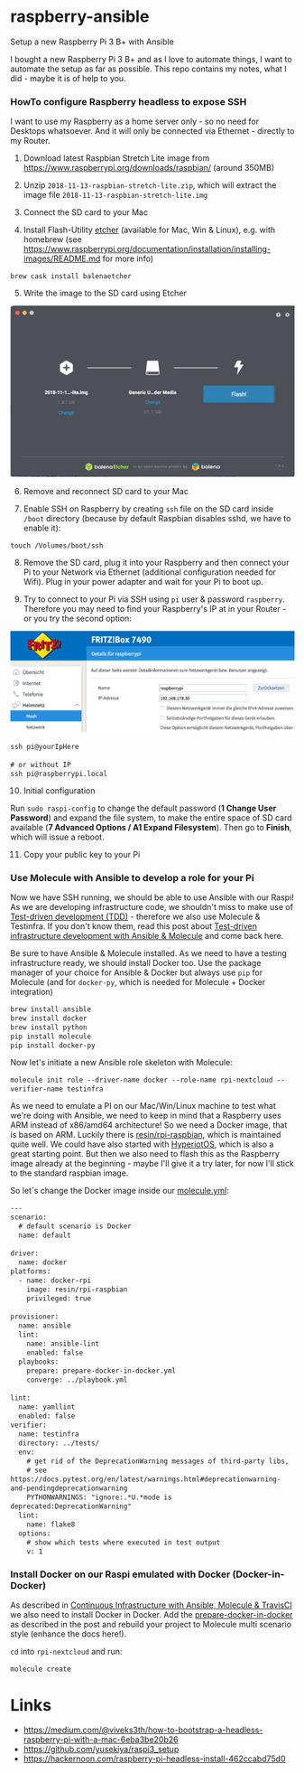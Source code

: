 # raspberry-ansible
Setup a new Raspberry Pi 3 B+ with Ansible

I bought a new Raspberry Pi 3 B+ and as I love to automate things, I want to automate the setup as far as possible. This repo contains my notes, what I did - maybe it is of help to you.


### HowTo configure Raspberry headless to expose SSH

I want to use my Raspberry as a home server only - so no need for Desktops whatsoever. And it will only be connected via Ethernet - directly to my Router.

1. Download latest Raspbian Stretch Lite image from https://www.raspberrypi.org/downloads/raspbian/ (around 350MB) 

2. Unzip `2018-11-13-raspbian-stretch-lite.zip`, which will extract the image file `2018-11-13-raspbian-stretch-lite.img`

3. Connect the SD card to your Mac

4. Install Flash-Utility [etcher](https://www.balena.io/etcher/) (available for Mac, Win & Linux), e.g. with homebrew (see https://www.raspberrypi.org/documentation/installation/installing-images/README.md for more info)

```
brew cask install balenaetcher
```

5. Write the image to the SD card using Etcher

![flash-sd-with-etcher](screenshots/flash-sd-with-etcher.png)

6. Remove and reconnect SD card to your Mac

7. Enable SSH on Raspberry by creating `ssh` file on the SD card inside `/boot` directory (because by default Raspbian disables sshd, we have to enable it):

```
touch /Volumes/boot/ssh
```

8. Remove the SD card, plug it into your Raspberry and then connect your Pi to your Network via Ethernet (additional configuration needed for Wifi). Plug in your power adapter and wait for your Pi to boot up.

9. Try to connect to your Pi via SSH using `pi` user & password `raspberry`. Therefore you may need to find your Raspberry's IP at in your Router - or you try the second option:

![router-raspberry-ip](screenshots/router-raspberry-ip.png)
```
ssh pi@yourIpHere

# or without IP
ssh pi@raspberrypi.local
```

10. Initial configuration

Run `sudo raspi-config` to change the default password (__1 Change User Password__) and expand the file system, to make the entire space of SD card available (__7 Advanced Options / A1 Expand Filesystem__). Then go to __Finish__, which will issue a reboot.

11. Copy your public key to your Pi


### Use Molecule with Ansible to develop a role for your Pi

Now we have SSH running, we should be able to use Ansible with our Raspi! As we are developing infrastructure code, we shouldn't miss to make use of [Test-driven development (TDD)](https://en.wikipedia.org/wiki/Test-driven_development) - therefore we also use Molecule & Testinfra. If you don't know them, read this post about [Test-driven infrastructure development with Ansible & Molecule](https://blog.codecentric.de/en/2018/12/test-driven-infrastructure-ansible-molecule/) and come back here.

Be sure to have Ansible & Molecule installed. As we need to have a testing infrastructure ready, we should install Docker too. Use the package manager of your choice for Ansible & Docker but always use `pip` for Molecule (and for `docker-py`, which is needed for Molecule + Docker integration)

```
brew install ansible
brew install docker
brew install python
pip install molecule
pip install docker-py
```

Now let's initiate a new Ansible role skeleton with Molecule:

```
molecule init role --driver-name docker --role-name rpi-nextcloud --verifier-name testinfra
```

As we need to emulate a PI on our Mac/Win/Linux machine to test what we're doing with Ansible, we need to keep in mind that a Raspberry uses ARM instead of x86/amd64 architecture! So we need a Docker image, that is based on ARM. Luckily there is [resin/rpi-raspbian](https://hub.docker.com/r/resin/rpi-raspbian/), which is maintained quite well. We could have also started with [HyperiotOS](https://blog.hypriot.com/getting-started-with-docker-on-your-arm-device/), which is also a great starting point. But then we also need to flash this as the Raspberry image already at the beginning - maybe I'll give it a try later, for now I'll stick to the standard raspbian image.

So let´s change the Docker image inside our [molecule.yml](rpi-nextcloud/molecule/default/molecule.yml):

```
---
scenario:
  # default scenario is Docker
  name: default

driver:
  name: docker
platforms:
  - name: docker-rpi
    image: resin/rpi-raspbian
    privileged: true

provisioner:
  name: ansible
  lint:
    name: ansible-lint
    enabled: false
  playbooks:
    prepare: prepare-docker-in-docker.yml
    converge: ../playbook.yml

lint:
  name: yamllint
  enabled: false
verifier:
  name: testinfra
  directory: ../tests/
  env:
    # get rid of the DeprecationWarning messages of third-party libs,
    # see https://docs.pytest.org/en/latest/warnings.html#deprecationwarning-and-pendingdeprecationwarning
    PYTHONWARNINGS: "ignore:.*U.*mode is deprecated:DeprecationWarning"
  lint:
    name: flake8
  options:
    # show which tests where executed in test output
    v: 1

```

### Install Docker on our Raspi emulated with Docker (Docker-in-Docker)

As described in [Continuous Infrastructure with Ansible, Molecule & TravisCI](https://blog.codecentric.de/en/2018/12/continuous-infrastructure-ansible-molecule-travisci/) we also need to install Docker in Docker. Add the [prepare-docker-in-docker](rpi-nextcloud/molecule/default/prepare-docker-in-docker.yml) as described in the post and rebuild your project to Molecule multi scenario style (enhance the docs here!).

`cd` into `rpi-nextcloud` and run:

```
molecule create
```


# Links

* https://medium.com/@viveks3th/how-to-bootstrap-a-headless-raspberry-pi-with-a-mac-6eba3be20b26
* https://github.com/yusekiya/raspi3_setup
* https://hackernoon.com/raspberry-pi-headless-install-462ccabd75d0